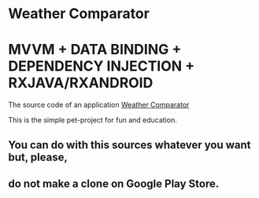 # Weather Comparator 
# MVVM + DATA BINDING + DEPENDENCY INJECTION + RXJAVA/RXANDROID

The source code of an application
[Weather Comparator](https://play.google.com/store/apps/details?id=ua.in.khol.oleh.touristweathercomparer)

This is the simple pet-project for fun and education.

## You can do with this sources whatever you want but, please,
## do not make a clone on Google Play Store.

